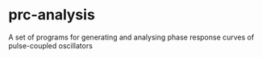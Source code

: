 # prc-analysis
A set of programs for generating and analysing phase response curves of pulse-coupled oscillators
